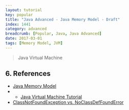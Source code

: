 ```yaml
---
layout: tutorial
key: popular
title: "Java Advanced - Java Memory Model - Draft"
index: 1441
category: advanced
breadcrumb: [Popular, Java, Java Advanced]
date: 2017-03-01
tags: [Memory Model, JVM]
---
```


> Java Virtual Machine


## 6. References
* [Java Memory Model](http://tutorials.jenkov.com/java-concurrency/java-memory-model.html)
* * [Java Virtual Machine Tutorial](https://www.tutorialspoint.com/java_virtual_machine/index.htm)
* [ClassNotFoundException vs. NoClassDefFoundError](https://dzone.com/articles/java-classnotfoundexception-vs-noclassdeffounderro)
